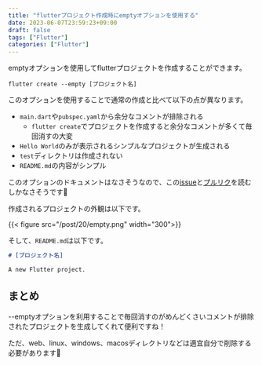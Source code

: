 ```yaml
---
title: "flutterプロジェクト作成時にemptyオプションを使用する"
date: 2023-06-07T23:59:23+09:00
draft: false
tags: ["Flutter"]
categories: ["Flutter"]
---
```


emptyオプションを使用してflutterプロジェクトを作成することができます。

`flutter create --empty [プロジェクト名]`

このオプションを使用することで通常の作成と比べて以下の点が異なります。
- `main.dart`や`pubspec.yaml`から余分なコメントが排除される
	- `flutter create`でプロジェクトを作成すると余分なコメントが多くて毎回消すの大変
- `Hello World`のみが表示されるシンプルなプロジェクトが生成される
- `test`ディレクトリは作成されない
- `README.md`の内容がシンプル

このオプションのドキュメントはなさそうなので、この[issue](https://github.com/flutter/flutter/issues/113853)と[プルリク](https://github.com/flutter/flutter/pull/113873)を読むしかなさそうです🤔

作成されるプロジェクトの外観は以下です。

{{< figure src="/post/20/empty.png" width="300">}}

そして、`README.md`は以下です。

```md
# [プロジェクト名]

A new Flutter project.
```

## まとめ
--emptyオプションを利用することで毎回消すのがめんどくさいコメントが排除されたプロジェクトを生成してくれて便利ですね！

ただ、web、linux、windows、macosディレクトリなどは適宜自分で削除する必要があります💪

